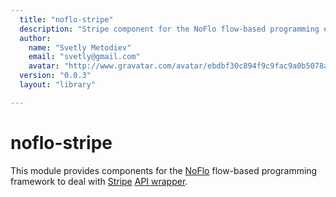 ```yaml
---
  title: "noflo-stripe"
  description: "Stripe component for the NoFlo flow-based programming environment"
  author: 
    name: "Svetly Metodiev"
    email: "svetly@gmail.com"
    avatar: "http://www.gravatar.com/avatar/ebdbf30c894f9c9fac9a0b5078a3f6b0?s=23"
  version: "0.0.3"
  layout: "library"

---
```

noflo-stripe
=========================

This module provides components for the [NoFlo](http://noflojs.org/) flow-based programming framework to deal with [Stripe](https://stripe.com/) [API wrapper](https://github.com/abh/node-stripe).
 

